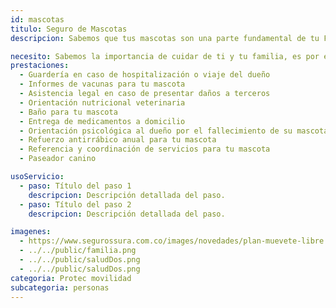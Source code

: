 ```yaml
---
id: mascotas
titulo: Seguro de Mascotas
descripcion: Sabemos que tus mascotas son una parte fundamental de tu Familia. Con esta solución SURA te respalda protegiendo tu patrimonio, en caso de que este se vea afectado por cualquier evento relacionado con tus perros o gatos, y te acompaña satisfaciendo tus necesidades y las de tus mascotas, a través de la prestación de diferentes servicios, para que puedas cuidarlos, atenderlos y consentirlos como se lo merecen.​​​​​​​​​​

necesito: Sabemos la importancia de cuidar de ti y tu familia, es por ello que, te brindamos las mejores opciones que te permitirán disfrutar de los momentos más especiales de tu vida con tranquilidad.
prestaciones: 
  - Guardería en caso de hospitalización o viaje del dueño
  - Informes de vacunas para tu mascota
  - Asistencia legal en caso de presentar daños a terceros
  - Orientación nutricional veterinaria
  - Baño para tu mascota
  - Entrega de medicamentos a domicilio
  - Orientación psicológica al dueño por el fallecimiento de su mascota
  - Refuerzo antirrábico anual para tu mascota
  - Referencia y coordinación de servicios para tu mascota
  - Paseador canino

usoServicio:
  - paso: Título del paso 1
    descripcion: Descripción detallada del paso.
  - paso: Título del paso 2
    descripcion: Descripción detallada del paso.

imagenes:
  - https://www.segurossura.com.co/images/novedades/plan-muevete-libre.png
  - ../../public/familia.png
  - ../../public/saludDos.png
  - ../../public/saludDos.png
categoria: Protec movilidad
subcategoria: personas
---
```

